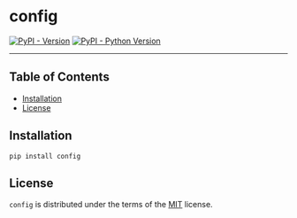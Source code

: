 # config

[![PyPI - Version](https://img.shields.io/pypi/v/config.svg)](https://pypi.org/project/config)
[![PyPI - Python Version](https://img.shields.io/pypi/pyversions/config.svg)](https://pypi.org/project/config)

-----

## Table of Contents

- [Installation](#installation)
- [License](#license)

## Installation

```console
pip install config
```

## License

`config` is distributed under the terms of the [MIT](https://spdx.org/licenses/MIT.html) license.
